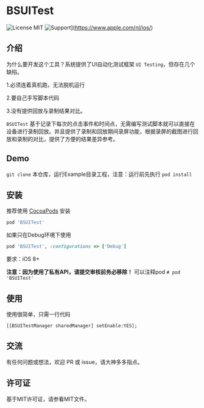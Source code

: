 # BSUITest

![License MIT](https://img.shields.io/badge/license-MIT-green.svg?style=flat)
![Support](https://img.shields.io/badge/support-iOS%208%2B%20-blue.svg?style=flat)](https://www.apple.com/nl/ios/)

## 介绍

为什么要开发这个工具？系统提供了UI自动化测试框架 `UI Testing`，但存在几个缺陷。

1.必须连着真机跑，无法脱机运行

2.要自己手写脚本代码

3.没有提供回放与录制结果对比。

`BSUITest` 基于记录下每次的点击事件和时间点，无需编写测试脚本就可以直接在设备进行录制回放。并且提供了录制和回放期间录屏功能，根据录屏的截图进行回放和录制的对比，提供了方便的结果差异参考。

## Demo

`git clone` 本仓库，运行Example目录工程，注意：运行前先执行 `pod install`

## 安装

推荐使用 [CocoaPods](https://cocoapods.org) 安装
```ruby
pod 'BSUITest'
```

如果只在Debug环境下使用
```ruby
pod 'BSUITest', :configurations => ['Debug']
```

要求：iOS 8+

**注意：因为使用了私有API，请提交审核前务必移除！** 可以注释pod `# pod 'BSUITest'`

## 使用

使用很简单，只需一行代码
```Objc
[[BSUITestManager sharedManager] setEnable:YES];
```

## 交流
有任何问题或想法，欢迎 PR 或 issue，请大神多多指点。


## 许可证

基于MIT许可证，请参看MIT文件。
